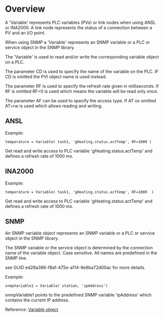 # Overview

A 'Variable' represents PLC variables (PVs) or link nodes when using ANSL or INA2000.
A link node represents the status of a connection between a PV and an I/O point.

When using SNMP a 'Variable' represents an SNMP variable or a PLC or service object in the SNMP library.

The 'Variable' is used to read and/or write the corresponding variable object on a PLC.

The parameter CD is used to specify the name of the variable on the PLC.
IF CD is omitted the PVI object name is used instead.

The parameter RF is used to specify the refresh rate given in milliseconds.
If RF is omitted RF=0 is used which means the variable will be read only once.

The parameter AF can be used to specify the access type.
If AT os omitted AT=rw is used which allows reading and writing.

## ANSL

Example:

```
temperature = Variable( task1, 'gHeating.status.actTemp', RF=1000 )
```

Get read and write access to PLC variable 'gHeating.status.actTemp' and defines a refresh rate of 1000 ms.


## INA2000

Example:

```
temperature = Variable( task1, 'gHeating.status.actTemp', RF=1000  )
```

Get read and write access to PLC variable 'gHeating.status.actTemp' and defines a refresh rate of 1000 ms.

## SNMP

An SNMP variable object represents an SNMP variable or a PLC or service object in the SNMP library. 

The SNMP variable or the service object is determined by the connection name of the variable object. 
Case sensitive. All names are predefined in the SNMP line.

see GUID ed28a386-f8af-475e-a114-9e6ba72d00ac for more details.

Example:
```
snmpVariable1 = Variable( station, 'ipAddress')
```

snmpVariable1 points to the predefined SNMP variable 'ipAddress' which contains the current IP address.


Reference: [Variable object](../reference/variable.md)